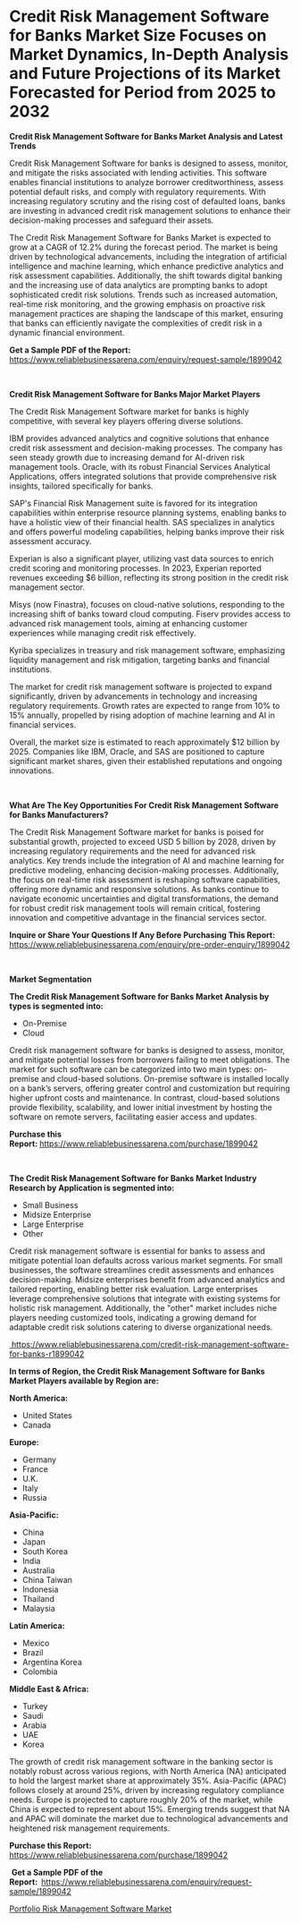 <p><h1>Credit Risk Management Software for Banks Market Size Focuses on Market Dynamics, In-Depth Analysis and Future Projections of its Market Forecasted for Period from 2025 to 2032</h1></p><p><strong>Credit Risk Management Software for Banks Market Analysis and Latest Trends</strong></p>
<p><p>Credit Risk Management Software for banks is designed to assess, monitor, and mitigate the risks associated with lending activities. This software enables financial institutions to analyze borrower creditworthiness, assess potential default risks, and comply with regulatory requirements. With increasing regulatory scrutiny and the rising cost of defaulted loans, banks are investing in advanced credit risk management solutions to enhance their decision-making processes and safeguard their assets.</p><p>The Credit Risk Management Software for Banks Market is expected to grow at a CAGR of 12.2% during the forecast period. The market is being driven by technological advancements, including the integration of artificial intelligence and machine learning, which enhance predictive analytics and risk assessment capabilities. Additionally, the shift towards digital banking and the increasing use of data analytics are prompting banks to adopt sophisticated credit risk solutions. Trends such as increased automation, real-time risk monitoring, and the growing emphasis on proactive risk management practices are shaping the landscape of this market, ensuring that banks can efficiently navigate the complexities of credit risk in a dynamic financial environment.</p></p>
<p><strong>Get a Sample PDF of the Report:&nbsp;</strong> <a href="https://www.reliablebusinessarena.com/enquiry/request-sample/1899042?utm_campaign=2039&utm_medium=2&utm_source=Github&utm_content=ia&utm_term=09032025&utm_id=credit-risk-management-software-for-banks">https://www.reliablebusinessarena.com/enquiry/request-sample/1899042</a></p>
<p>&nbsp;</p>
<p><strong>Credit Risk Management Software for Banks Major Market Players</strong></p>
<p><p>The Credit Risk Management Software market for banks is highly competitive, with several key players offering diverse solutions. </p><p>IBM provides advanced analytics and cognitive solutions that enhance credit risk assessment and decision-making processes. The company has seen steady growth due to increasing demand for AI-driven risk management tools. Oracle, with its robust Financial Services Analytical Applications, offers integrated solutions that provide comprehensive risk insights, tailored specifically for banks.</p><p>SAP's Financial Risk Management suite is favored for its integration capabilities within enterprise resource planning systems, enabling banks to have a holistic view of their financial health. SAS specializes in analytics and offers powerful modeling capabilities, helping banks improve their risk assessment accuracy.</p><p>Experian is also a significant player, utilizing vast data sources to enrich credit scoring and monitoring processes. In 2023, Experian reported revenues exceeding $6 billion, reflecting its strong position in the credit risk management sector.</p><p>Misys (now Finastra), focuses on cloud-native solutions, responding to the increasing shift of banks toward cloud computing. Fiserv provides access to advanced risk management tools, aiming at enhancing customer experiences while managing credit risk effectively.</p><p>Kyriba specializes in treasury and risk management software, emphasizing liquidity management and risk mitigation, targeting banks and financial institutions.</p><p>The market for credit risk management software is projected to expand significantly, driven by advancements in technology and increasing regulatory requirements. Growth rates are expected to range from 10% to 15% annually, propelled by rising adoption of machine learning and AI in financial services.</p><p>Overall, the market size is estimated to reach approximately $12 billion by 2025. Companies like IBM, Oracle, and SAS are positioned to capture significant market shares, given their established reputations and ongoing innovations.</p></p>
<p>&nbsp;</p>
<p><strong>What Are The Key Opportunities For Credit Risk Management Software for Banks Manufacturers?</strong></p>
<p><p>The Credit Risk Management Software market for banks is poised for substantial growth, projected to exceed USD 5 billion by 2028, driven by increasing regulatory requirements and the need for advanced risk analytics. Key trends include the integration of AI and machine learning for predictive modeling, enhancing decision-making processes. Additionally, the focus on real-time risk assessment is reshaping software capabilities, offering more dynamic and responsive solutions. As banks continue to navigate economic uncertainties and digital transformations, the demand for robust credit risk management tools will remain critical, fostering innovation and competitive advantage in the financial services sector.</p></p>
<p><strong>Inquire or Share Your Questions If Any Before Purchasing This Report:</strong> <a href="https://www.reliablebusinessarena.com/enquiry/pre-order-enquiry/1899042?utm_campaign=2039&utm_medium=2&utm_source=Github&utm_content=ia&utm_term=09032025&utm_id=credit-risk-management-software-for-banks">https://www.reliablebusinessarena.com/enquiry/pre-order-enquiry/1899042</a></p>
<p>&nbsp;</p>
<p><strong>Market Segmentation</strong></p>
<p><strong>The Credit Risk Management Software for Banks Market Analysis by types is segmented into:</strong></p>
<p><ul><li>On-Premise</li><li>Cloud</li></ul></p>
<p><p>Credit risk management software for banks is designed to assess, monitor, and mitigate potential losses from borrowers failing to meet obligations. The market for such software can be categorized into two main types: on-premise and cloud-based solutions. On-premise software is installed locally on a bank’s servers, offering greater control and customization but requiring higher upfront costs and maintenance. In contrast, cloud-based solutions provide flexibility, scalability, and lower initial investment by hosting the software on remote servers, facilitating easier access and updates.</p></p>
<p><strong>Purchase this Report:&nbsp;</strong><a href="https://www.reliablebusinessarena.com/purchase/1899042?utm_campaign=2039&utm_medium=2&utm_source=Github&utm_content=ia&utm_term=09032025&utm_id=credit-risk-management-software-for-banks">https://www.reliablebusinessarena.com/purchase/1899042</a></p>
<p>&nbsp;</p>
<p><strong>The Credit Risk Management Software for Banks Market Industry Research by Application is segmented into:</strong></p>
<p><ul><li>Small Business</li><li>Midsize Enterprise</li><li>Large Enterprise</li><li>Other</li></ul></p>
<p><p>Credit risk management software is essential for banks to assess and mitigate potential loan defaults across various market segments. For small businesses, the software streamlines credit assessments and enhances decision-making. Midsize enterprises benefit from advanced analytics and tailored reporting, enabling better risk evaluation. Large enterprises leverage comprehensive solutions that integrate with existing systems for holistic risk management. Additionally, the "other" market includes niche players needing customized tools, indicating a growing demand for adaptable credit risk solutions catering to diverse organizational needs.</p></p>
<p><a href="https://www.reliablebusinessarena.com/credit-risk-management-software-for-banks-r1899042?utm_campaign=2039&utm_medium=2&utm_source=Github&utm_content=ia&utm_term=09032025&utm_id=credit-risk-management-software-for-banks">&nbsp;https://www.reliablebusinessarena.com/credit-risk-management-software-for-banks-r1899042</a></p>
<p><strong>In terms of Region, the Credit Risk Management Software for Banks Market Players available by Region are:</strong></p>
<p>
    <p> <strong> North America: </strong>
        <ul>
            <li>United States</li>
            <li>Canada</li>
        </ul>
        </p> 
    <p> <strong> Europe: </strong>
        <ul>
            <li>Germany</li>
            <li>France</li>
            <li>U.K.</li>
            <li>Italy</li>
            <li>Russia</li>
        </ul>
        </p> 
    <p> <strong> Asia-Pacific: </strong>
        <ul>
            <li>China</li>
            <li>Japan</li>
            <li>South Korea</li>
            <li>India</li>
            <li>Australia</li>
            <li>China Taiwan</li>
            <li>Indonesia</li>
            <li>Thailand</li>
            <li>Malaysia</li>
        </ul>
        </p> 
    <p> <strong> Latin America: </strong>
        <ul>
            <li>Mexico</li>
            <li>Brazil</li>
            <li>Argentina Korea</li>
            <li>Colombia</li>
        </ul>
        </p> 
    <p> <strong> Middle East & Africa: </strong>
        <ul>
            <li>Turkey</li>
            <li>Saudi</li>
            <li>Arabia</li>
            <li>UAE</li>
            <li>Korea</li>
        </ul>
    </p>
    </p>
<p><p>The growth of credit risk management software in the banking sector is notably robust across various regions, with North America (NA) anticipated to hold the largest market share at approximately 35%. Asia-Pacific (APAC) follows closely at around 25%, driven by increasing regulatory compliance needs. Europe is projected to capture roughly 20% of the market, while China is expected to represent about 15%. Emerging trends suggest that NA and APAC will dominate the market due to technological advancements and heightened risk management requirements.</p></p>
<p><strong>Purchase this Report: </strong><a href="https://www.reliablebusinessarena.com/purchase/1899042?utm_campaign=2039&utm_medium=2&utm_source=Github&utm_content=ia&utm_term=09032025&utm_id=credit-risk-management-software-for-banks">https://www.reliablebusinessarena.com/purchase/1899042</a></p>
<p>&nbsp;<strong>Get a Sample PDF of the Report:&nbsp;&nbsp;</strong><a href="https://www.reliablebusinessarena.com/enquiry/request-sample/1899042?utm_campaign=2039&utm_medium=2&utm_source=Github&utm_content=ia&utm_term=09032025&utm_id=credit-risk-management-software-for-banks">https://www.reliablebusinessarena.com/enquiry/request-sample/1899042</a></p>
<p><strong></strong></p>
<p><p><a href="https://github.com/indrystar/Market-Research-Report-List-5/blob/main/portfolio-risk-management-software-market.md?utm_campaign=2039&utm_medium=2&utm_source=Github&utm_content=ia&utm_term=09032025&utm_id=credit-risk-management-software-for-banks">Portfolio Risk Management Software Market</a></p></p>